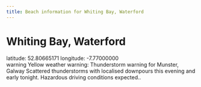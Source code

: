 ```yaml
---
title: Beach information for Whiting Bay, Waterford
---
```

# Whiting Bay, Waterford 

<div class="location-info">latitude: 52.80665171 longitude: -7.77000000</div>
<div id="met-eireann-warnings"><span class="material-icons yellow-warning">warning</span>&nbsp;Yellow weather warning: Thunderstorm warning for Munster, Galway Scattered thunderstorms with localised downpours this evening and early tonight. Hazardous driving conditions expected..&nbsp;</div>
<div></div>